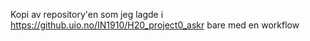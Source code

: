Kopi av repository'en som jeg lagde i https://github.uio.no/IN1910/H20_project0_askr
bare med en workflow
